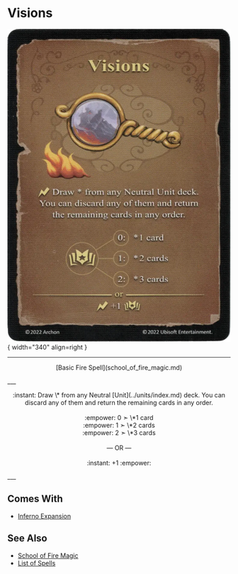 # Visions

![Visions](../assets/spells-visions.webp){ width="340" align=right }

___
<p style="text-align: center;" markdown>[Basic Fire Spell](school_of_fire_magic.md)</p>
___
<p style="text-align: center;" markdown>:instant: Draw \* from any Neutral [Unit](../units/index.md) deck. You can discard any of them and return the remaining cards in any order.<br><br>:empower: 0 ➣ \*1 card<br>:empower: 1 ➣ \*2 cards<br>:empower: 2 ➣ \*3 cards<br><br>— OR —<br><br>:instant: +1 :empower:</p>
___


## Comes With

- [Inferno Expansion](../content/inferno_expansion.md)


## See Also

- [School of Fire Magic](school_of_fire_magic.md)
- [List of Spells](index.md)
